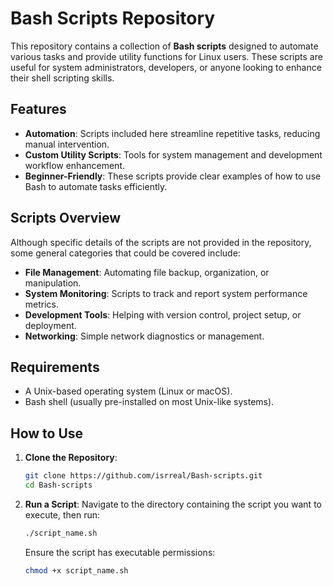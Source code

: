 # Bash Scripts Repository

This repository contains a collection of **Bash scripts** designed to automate various tasks and provide utility functions for Linux users. These scripts are useful for system administrators, developers, or anyone looking to enhance their shell scripting skills.

## Features

- **Automation**: Scripts included here streamline repetitive tasks, reducing manual intervention.
- **Custom Utility Scripts**: Tools for system management and development workflow enhancement.
- **Beginner-Friendly**: These scripts provide clear examples of how to use Bash to automate tasks efficiently.

## Scripts Overview

Although specific details of the scripts are not provided in the repository, some general categories that could be covered include:

- **File Management**: Automating file backup, organization, or manipulation.
- **System Monitoring**: Scripts to track and report system performance metrics.
- **Development Tools**: Helping with version control, project setup, or deployment.
- **Networking**: Simple network diagnostics or management.

## Requirements

- A Unix-based operating system (Linux or macOS).
- Bash shell (usually pre-installed on most Unix-like systems).

## How to Use

1. **Clone the Repository**:
   ```bash
   git clone https://github.com/isrreal/Bash-scripts.git
   cd Bash-scripts
2. **Run a Script**: Navigate to the directory containing the script you want to execute, then run:
   ```bash
   ./script_name.sh
   ```
   Ensure the script has executable permissions:
   ```bash
   chmod +x script_name.sh
   ```

